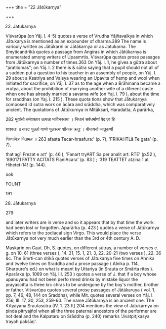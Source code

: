 +++
title = "22 Jātūkarṇya"

+++

22. Jatukarnya 

Viśvarūpa (on Yāj. I. 4-5) quotes a verse of Vrudha Yājñavalkya in which Jātukarya is mentioned as an expounder of dharma.389 The name is variouly written as Jātūkarni or Jātākarnya or as Jatukarna. The Smyticandrikā quotes a passage from Angiras in which Jātūkarnya is enumerated among writers of Upasmrtis. Viśvarūpa quotes prose passages from Jātūkarnya a number of times.363 On Yāj. I. 1, he gives a gūtra about “pratilomas"; on Yāj. I. 2 there is & sūtra saying that a pupil should not all of a sudden put a question to his teacher in an assembly of people, on Yūj. I. 29 about a Ksatriya and Vaisya wearing an Upavita of hemp and wool when initiated for sacrifice, on Yāj. I. 37 as to the age when a Brāhmana became a vrūtya, about the prohibition of marrying another wife of a diferent caste when one has already married a savarna wife (on Yaj. I. 79 ), about the time for sraddhas (on Yaj. I. 215 ). These quota tions show that Jātukarṇya composed id sutra work on ācāra and srāddha, which was comparatively uncient. The quotations of Jātūkurnya in Mitāksari, Haradatta, A parārka, 

282 भूयांसो धर्मवक्तार उत्पन्ना भाविनस्तथा । निधानं सर्वधर्माणां वेद एव हि 

शाश्वतः ॥ नारदः पुलहो गार्ग्यः पुलस्त्यः शौनकः क्रतुः । बौधायनो जातुकर्णो 

विश्वामित्रः पितामहः ॥ 263 afasta Tecar-hraafura:' (p. 7), 'FRIKAHTLā Te gata' (p. 7), 

that ag1 Frezat e art' (p. 46 ), 'Fanart tryART Sa per analit art: RTE' (p.52 ), '890171 FATTY ACITATS FlaniAcara' (p. 83 ) ; '319 TEATTET atzina 1 at Hihetet-14! (p. 144). 

ook 

FOUNT 

191 

28. Jātukarnya 

279 

and later writers are in verse and so it appears that by that time the work had been lost or forgotten. Aparārka (p. 423 ) quotes a verse of Jātūkarnya which refers to the zodiacal sign Virgo. This would place the verse Jātūkarnya not very much earlier than the 3rd or 4th century A. D. 

Maskarin on Gaut. Dh, S. quotes, on different sūtras, a number of verses e. g. on 10. 61 (three verses ), 14. 31, 15. 1, 21. 3, 22. 20-21 (two verses ), 22. 36 &c. The Smrti-can drikā quotes verses of Jātukarıya five times on Ahnika and twelve times on Sraddha and a prose passage ( Alnika p. 114, Gharpure's ed.) on what is meant by Uttariya (in Srauta or Smārta rites ). Aparārka (p. 1069 on Yāj. III. 253 ) quotes a verse of J. that if a boy whose upanuyanu had not been perfo rmed drinks by mistake liquor the prayascitta is three krc chras to be undergone by the boy's mother, brother or father. Viśvarūpa quotes several prose passages of Jātākarụya ( vol. 1. pp. 7, 46, 48, 144 on Sraddha), while Mit. quotes several verses on Yāj. I. 256, III. 17, 30, 253, 259-60. The name Jātūkarnya is an ancient one. The Kītyāyana Srautasūtra (IV. 1. 23 ft) 204 mentions the view of Jātukarnya on pinda pitryajñol when all the three paternal ancestors of the performer are not deal and the Kalpataru on Srāddha (p. 240) remarks 'Jivatpit;kasya trayah pakśāṇ'. 
